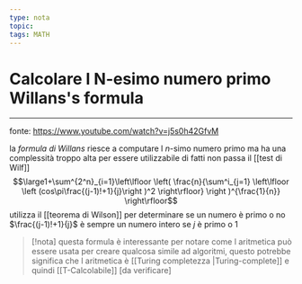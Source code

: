 ```yaml
---
type: nota
topic: 
tags: MATH
---
```


# Calcolare l N-esimo numero primo Willans's formula
---

fonte: https://www.youtube.com/watch?v=j5s0h42GfvM

la _formula di Willans_  riesce a computare l $n$-simo numero primo ma ha una complessità troppo alta per essere utilizzabile di fatti non passa il [[test di Wilf]]
	$$\large1+\sum^{2^n}_{i=1}\left\lfloor
	\left(
	\frac{n}{\sum^i_{j=1}
	\left\lfloor 
		\left (cos\pi\frac{(j-1)!+1}{j}\right )^2
		\right\rfloor}
	\right )^{\frac{1}{n}}
	\right\rfloor$$
utilizza il [[teorema di Wilson]] per determinare se un numero è primo o no $\frac{(j-1)!+1}{j}$ è sempre un numero intero se $j$ è primo o 1



>[!nota]
>questa formula è interessante per notare come l aritmetica può essere usata per creare qualcosa simile ad algoritmi, questo potrebbe significa che l aritmetica è [[Turing completezza |Turing-complete]] e quindi [[T-Calcolabile]] \[da verificare\]
